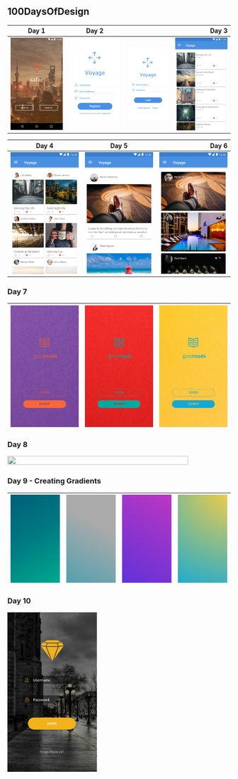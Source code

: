 ## 100DaysOfDesign

| Day 1 | Day 2 |  | Day 3 |
| ------------- |:-------------:|:-------------:| -----:|
| <img src="/Day1/mobile.png">     | <img src="/Day2/signup.png">| <img src="/Day2/login.png">| <img src="/Day3/day3.png">|

| Day 4        | Day 5           | Day 6  |
| ------------- |:-------------:| -----:|
| <img src="/Day4/Day4.png">      | <img src="/Day5/Day5.png"> | <img src="/Day6/Day6.png"> |

 
### Day 7

| <img src="/Day7/1.png">      | <img src="/Day7/2.png"> | <img src="/Day7/3.png"> |
| ------------- |:-------------:| -----:|

### Day 8
<img src="/Day8/Day8.png" height="30%" width="90%">


### Day 9 - Creating Gradients

| <img src="/Day9/Gradient 1.png"> | <img src="/Day9/Gradient 2.png">| <img src="/Day9/Gradient 3.png"> | <img src="/Day9/Gradient 4.png"> |
| ------------- |:-------------:|:-------------:| -----:|

### Day 10
<img src="/Day10/login.png" height="30%" width="40%">

